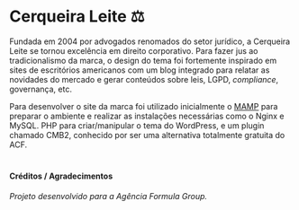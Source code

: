 # Cerqueira Leite ⚖️ 

Fundada em 2004 por advogados renomados do setor jurídico, a Cerqueira Leite se tornou excelência em direito corporativo. Para fazer jus ao tradicionalismo da marca, o design do tema foi fortemente inspirado em sites de escritórios americanos com um blog integrado para relatar as novidades do mercado e gerar conteúdos sobre leis, LGPD, _compliance_, governança, etc.

Para desenvolver o site da marca foi utilizado inicialmente o [MAMP](https://www.mamp.info/) para preparar o ambiente e realizar as instalações necessárias como o Nginx e MySQL. PHP para criar/manipular o tema do WordPress, e um plugin chamado CMB2, conhecido por ser uma alternativa totalmente gratuita do ACF.
#
#### Créditos / Agradecimentos
_Projeto desenvolvido para a Agência Formula Group._
